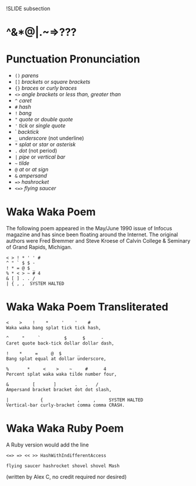 !SLIDE subsection
# ^&*@|.~=>???

# Punctuation Pronunciation

* `()` *parens*
* `[]` *brackets* or *square brackets*
* `{}` *braces* or *curly braces*
* `<>` *angle brackets* or *less than, greater than*
* `^` *caret*
* `#` *hash*
* `!` *bang*
* `"` *quote* or *double quote*
* `'` *tick* or *single quote*
* \` *backtick*
* `_` *underscore* (not underline)
* `*` *splat* or *star* or *asterisk*
* `.` *dot* (not period)
* `|` *pipe* or *vertical bar*
* `~` *tilde*
* `@` *at* or *at sign*
* `&` *ampersand*
* `=>` *hashrocket*
* `<=>` *flying saucer*

# Waka Waka Poem

The following poem appeared in the May/June 1990 issue of Infocus magazine and has since been floating around the Internet. The original authors were Fred Bremmer and Steve Kroese of Calvin College & Seminary of Grand Rapids, Michigan.

    < > ! * ' ' #
    ^ " ` $ $ -
    ! * = @ $ _
    % * < > ~ # 4
    & [ ] . . /
    | { , ,  SYSTEM HALTED

# Waka Waka Poem Transliterated

    <    >    !    *     '    '    #
    Waka waka bang splat tick tick hash,

    ^     "     `         $      $      -
    Caret quote back-tick dollar dollar dash,

    !    *     =     @  $      _
    Bang splat equal at dollar underscore,

    %       *     <    >    ~     #      4
    Percent splat waka waka tilde number four,

    &         [       ]       .   .   /
    Ampersand bracket bracket dot dot slash,
    
    |            {             ,     ,     SYSTEM HALTED
    Vertical-bar curly-bracket comma comma CRASH.

# Waka Waka Ruby Poem

A Ruby version would add the line

    <=> => << >> HashWithIndifferentAccess
    
    flying saucer hashrocket shovel shovel Mash

(written by Alex C, no credit required nor desired)
